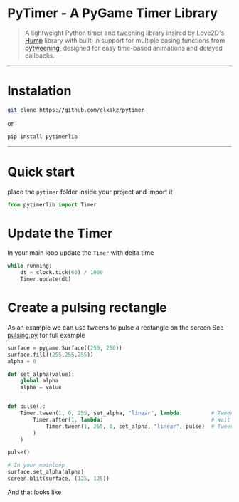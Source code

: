 # PyTimer - A PyGame Timer Library
> A lightweight Python timer and tweening library insired by Love2D's [Hump](https://github.com/vrld/hump) library with built-in support for multiple easing functions from [pytweening](https://github.com/asweigart/pytweening), designed for easy time-based animations and delayed callbacks.

-----

# Instalation
```bash
git clone https://github.com/clxakz/pytimer
```
or
```bash
pip install pytimerlib
```

-----

# Quick start
place the `pytimer` folder inside your project and import it
```python
from pytimerlib import Timer
```

# Update the Timer
In your main loop update the `Timer` with delta time
```python
while running:
    dt = clock.tick(60) / 1000
    Timer.update(dt)
```

# Create a pulsing rectangle
As an example we can use tweens to pulse a rectangle on the screen
See [pulsing.py](https://github.com/clxakz/pytimer/blob/main/examples/pulse.py) for full example
```python
surface = pygame.Surface((250, 250))
surface.fill((255,255,255))
alpha = 0

def set_alpha(value):
    global alpha
    alpha = value


def pulse():
    Timer.tween(1, 0, 255, set_alpha, "linear", lambda:         # Tween from 0 to 255
        Timer.after(1, lambda:                                  # Wait 1 second
            Timer.tween(1, 255, 0, set_alpha, "linear", pulse)  # Tween from 255 to 0 and repeat pulse
        )
    )

pulse()

# In your mainloop
surface.set_alpha(alpha)
screen.blit(surface, (125, 125))
```

And that looks like
